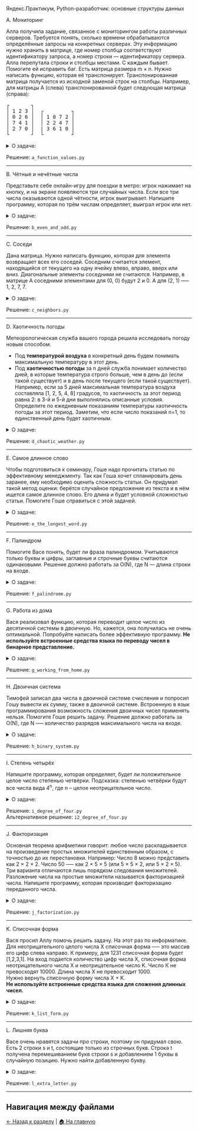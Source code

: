 Яндекс.Практикум, Python-разработчик: основные структуры данных

A. Мониторинг

Алла получила задание, связанное с мониторингом работы различных серверов. Требуется понять, сколько времени обрабатываются определённые запросы на конкретных серверах. Эту информацию нужно хранить в матрице, где номер столбца соответствуют идентификатору запроса, а номер строки — идентификатору сервера. Алла перепутала строки и столбцы местами. С каждым бывает. Помогите ей исправить баг.
Есть матрица размера m × n. Нужно написать функцию, которая её транспонирует.
Транспонированная матрица получается из исходной заменой строк на столбцы.
Например, для матрицы А (слева) транспонированной будет следующая матрица (справа):

<pre>
┌       ┐
│ 1 2 3 │  ┌         ┐
│ 0 2 6 │  │ 1 0 7 2 │
│ 7 4 1 │  │ 2 2 4 7 │
│ 2 7 0 │  | 3 6 1 0 │
└       ┘  └         ┘
</pre>


<details>
<summary>О задаче:</summary>

| Ограничение времени | 1 секунда                        |
|---------------------|----------------------------------|
| Ограничение памяти  | 64Mb                             |
| Ввод	              | стандартный ввод или input.txt   |
| Вывод	              | стандартный вывод или output.txt |
---

### Формат ввода:
В первой строке задано число n — количество строк матрицы.
Во второй строке задано m — число столбцов, m и n не превосходят 1000. В следующих n строках задана матрица. Числа в ней не превосходят по модулю 1000.
### Формат вывода:
Напечатайте транспонированную матрицу в том же формате, который задан во входных данных. Каждая строка матрицы выводится на отдельной строке, элементы разделяются пробелами.

Пример 1:

<table border="1">
  <tr>
    <th>Ввод</th>
    <th>Вывод</th>
  </tr>
  <tr>
    <td>4</td>
    <td rowspan="4">1 0 7 2<br>2 2 4 7<br>3 6 1 0</td>
  </tr>
  <tr>
    <td>3</td>
  </tr>
  <tr>
    <td>1 2 3<br>0 2 6<br>7 4 1<br>2 7 0</td>
  </tr>
</table>

Пример 2:

<table border="1">
  <tr>
    <th>Ввод</th>
    <th>Вывод</th>
  </tr>
  <tr>
    <td>8 2 9 -10</td>
    <td>40</td>
  </tr>
</table>

</details>

Решение: `a_function_values.py`

---

B. Чётные и нечётные числа

Представьте себе онлайн-игру для поездки в метро: игрок нажимает на кнопку, и на экране появляются три случайных числа. Если все три числа оказываются одной чётности, игрок выигрывает.
Напишите программу, которая по трём числам определяет, выиграл игрок или нет.

<details>
<summary>О задаче:</summary>

| Ограничение времени | 1 секунда                        |
|---------------------|----------------------------------|
| Ограничение памяти  | 64Mb                             |
| Ввод	              | стандартный ввод или input.txt   |
| Вывод	              | стандартный вывод или output.txt |
---

### Формат ввода:
В первой строке записаны три случайных целых числа a, b и c. Числа не превосходят 10<sup>9</sup> по модулю.
### Формат вывода:
Выведите «WIN», если игрок выиграл, и «FAIL» в противном случае.

Пример 1:

<table border="1">
  <tr>
    <th>Ввод</th>
    <th>Вывод</th>
  </tr>
  <tr>
    <td>1 2 -3</td>
    <td>FAIL</td>
  </tr>
</table>

Пример 2:

<table border="1">
  <tr>
    <th>Ввод</th>
    <th>Вывод</th>
  </tr>
  <tr>
    <td>7 11 7</td>
    <td>WIN</td>
  </tr>
</table>

Пример 3:

<table border="1">
  <tr>
    <th>Ввод</th>
    <th>Вывод</th>
  </tr>
  <tr>
    <td>6 -2 0</td>
    <td>WIN</td>
  </tr>
</table>

</details>

Решение: `b_even_and_odd.py`

---

C. Соседи

Дана матрица. Нужно написать функцию, которая для элемента возвращает всех его соседей. Соседним считается элемент, находящийся от текущего на одну ячейку влево, вправо, вверх или вниз. Диагональные элементы соседними не считаются.
Например, в матрице A соседними элементами для (0, 0) будут 2 и 0. А для (2, 1) –— 1, 2, 7, 7.

<details>
<summary>О задаче:</summary>

| Ограничение времени | 1 секунда                        |
|---------------------|----------------------------------|
| Ограничение памяти  | 64Mb                             |
| Ввод	              | стандартный ввод или input.txt   |
| Вывод	              | стандартный вывод или output.txt |
---

### Формат ввода:
На вход через пробел подаются целые числа a, x, b, c. В конце ввода находится перенос строки.
### Формат вывода:
Выведите одно число — значение функции в точке x.

Пример 1:

<table border="1">
  <tr>
    <th>Ввод</th>
    <th>Вывод</th>
  </tr>
  <tr>
    <td>4</td>
    <td rowspan="8">7 7</td>
  </tr>
  <tr>
    <td>3</td>
  </tr>
  <tr>
    <td>1 2 3</td>
  </tr>
  <tr>
    <td>0 2 6</td>
  </tr>
  <tr>
    <td>7 4 1</td>
  </tr>
  <tr>
    <td>2 7 0</td>
  </tr>
  <tr>
    <td>3</td>
  </tr>
  <tr>
    <td>0</td>
  </tr>
</table>

Пример 1:

<table border="1">
  <tr>
    <th>Ввод</th>
    <th>Вывод</th>
  </tr>
  <tr>
    <td>4</td>
    <td rowspan="8">0 2</td>
  </tr>
  <tr>
    <td>3</td>
  </tr>
  <tr>
    <td>1 2 3</td>
  </tr>
  <tr>
    <td>0 2 6</td>
  </tr>
  <tr>
    <td>7 4 1</td>
  </tr>
  <tr>
    <td>2 7 0</td>
  </tr>
  <tr>
    <td>0</td>
  </tr>
  <tr>
    <td>0</td>
  </tr>
</table>

</details>

Решение: `c_neighbors.py`

---

D. Хаотичность погоды

Метеорологическая служба вашего города решила исследовать погоду новым способом.
- Под <b>температурой воздуха</b> в конкретный день будем понимать максимальную температуру в этот день.
- Под <b>хаотичностью погоды</b> за n дней служба понимает количество дней, в которые температура строго больше, чем в день до (если такой существует) и в день после текущего (если такой существует). Например, если за 5 дней максимальная температура воздуха составляла [1, 2, 5, 4, 8] градусов, то хаотичность за этот период равна 2: в 3-й и 5-й дни выполнялись описанные условия.
Определите по ежедневным показаниям температуры хаотичность погоды за этот период.
Заметим, что если число показаний n=1, то единственный день будет хаотичным.

<details>
<summary>О задаче:</summary>


| Ограничение времени | 0.2 секунды                        |
|---------------------|----------------------------------|
| Ограничение памяти  | 64Mb                             |
| Ввод	              | стандартный ввод или input.txt   |
| Вывод	              | стандартный вывод или output.txt |
---

### Формат ввода:
В первой строке дано число n –— длина периода измерений в днях, 1 ≤ n≤ 10<sup>5</sup>. Во второй строке даны n целых чисел –— значения температуры в каждый из n дней. Значения температуры не превосходят 273 по модулю.
### Формат вывода:
Выведите единственное число — хаотичность за данный период.

Пример 1:

<table border="1">
  <tr>
    <th>Ввод</th>
    <th>Вывод</th>
  </tr>
  <tr>
    <td>7</td>
    <td rowspan="2">3</td>
  </tr>
  <tr>
    <td>-1 -10 -8 0 2 0 5</td>
  </tr>
</table>

Пример 2:

<table border="1">
  <tr>
    <th>Ввод</th>
    <th>Вывод</th>
  </tr>
  <tr>
    <td>5</td>
    <td rowspan="2">2</td>
  </tr>
  <tr>
    <td>1 2 5 4 8</td>
  </tr>
</table>

</details>

Решение: `d_chaotic_weather.py`

---

E. Самое длинное слово

Чтобы подготовиться к семинару, Гоше надо прочитать статью по эффективному менеджменту. Так как Гоша хочет спланировать день заранее, ему необходимо оценить сложность статьи.
Он придумал такой метод оценки: берётся случайное предложение из текста и в нём ищется самое длинное слово. Его длина и будет условной сложностью статьи.
Помогите Гоше справиться с этой задачей.

<details>
<summary>О задаче:</summary>


| Ограничение времени | 1 секунда                        |
|---------------------|----------------------------------|
| Ограничение памяти  | 64Mb                             |
| Ввод	              | стандартный ввод или input.txt   |
| Вывод	              | стандартный вывод или output.txt |
---

### Формат ввода:
В первой строке дана длина текста L (1 ≤ L ≤ 10<sup>5</sup>).
В следующей строке записан текст, состоящий из строчных латинских букв и пробелов. Слово —– последовательность букв, не разделённых пробелами. Пробелы могут стоять в самом начале строки и в самом её конце. Текст заканчивается переносом строки, этот символ не включается в число остальных L символов.
### Формат вывода:
В первой строке выведите самое длинное слово. Во второй строке выведите его длину. Если подходящих слов несколько, выведите то, которое встречается раньше.

Пример 1:

<table border="1">
  <tr>
    <th>Ввод</th>
    <th>Вывод</th>
  </tr>
  <tr>
    <td>19</td>
    <td>segment</td>
  </tr>
  <tr>
    <td>i love segment tree</td>
    <td>7</td>
  </tr>
</table>

Пример 2:

<table border="1">
  <tr>
    <th>Ввод</th>
    <th>Вывод</th>
  </tr>
  <tr>
    <td>21</td>
    <td>jumps</td>
  </tr>
  <tr>
    <td>frog jumps from river</td>
    <td>5</td>
  </tr>
</table>

</details>

Решение: `e_the_longest_word.py`

---

F. Палиндром

Помогите Васе понять, будет ли фраза палиндромом. Учитываются только буквы и цифры, заглавные и строчные буквы считаются одинаковыми.
Решение должно работать за O(N), где N — длина строки на входе.

<details>
<summary>О задаче:</summary>


| Ограничение времени | 1 секунда                        |
|---------------------|----------------------------------|
| Ограничение памяти  | 64Mb                             |
| Ввод	              | стандартный ввод или input.txt   |
| Вывод	              | стандартный вывод или output.txt |
---

### Формат ввода:
В единственной строке записана фраза или слово. Буквы могут быть только латинские. Длина текста не превосходит 20000 символов.
Фраза может состоять из строчных и прописных латинских букв, цифр, знаков препинания.
### Формат вывода:
Выведите «True», если фраза является палиндромом, и «False», если не является.

Пример 1:

<table border="1">
  <tr>
    <th>Ввод</th>
    <th>Вывод</th>
  </tr>
  <tr>
    <td>A man, a plan, a canal: Panama</td>
    <td>True</td>
  </tr>
</table>

Пример 2:

<table border="1">
  <tr>
    <th>Ввод</th>
    <th>Вывод</th>
  </tr>
  <tr>
    <td>zo</td>
    <td>False</td>
  </tr>
</table>

</details>

Решение: `f_palindrome.py`

---

G. Работа из дома

Вася реализовал функцию, которая переводит целое число из десятичной системы в двоичную. Но, кажется, она получилась не очень оптимальной.
Попробуйте написать более эффективную программу.
<b>Не используйте встроенные средства языка по переводу чисел в бинарное представление.</b>

<details>
<summary>О задаче:</summary>


| Ограничение времени | 1 секунда                        |
|---------------------|----------------------------------|
| Ограничение памяти  | 64Mb                             |
| Ввод	              | стандартный ввод или input.txt   |
| Вывод	              | стандартный вывод или output.txt |
---

### Формат ввода:
На вход подаётся целое число в диапазоне от 0 до 10000.
### Формат вывода:
Выведите двоичное представление этого числа.

Пример 1:

<table border="1">
  <tr>
    <th>Ввод</th>
    <th>Вывод</th>
  </tr>
  <tr>
    <td>5</td>
    <td>101</td>
  </tr>
</table>

Пример 2:

<table border="1">
  <tr>
    <th>Ввод</th>
    <th>Вывод</th>
  </tr>
  <tr>
    <td>14</td>
    <td>1110</td>
  </tr>
</table>

</details>

Решение: `g_working_from_home.py`

---

H. Двоичная система

Тимофей записал два числа в двоичной системе счисления и попросил Гошу вывести их сумму, также в двоичной системе. Встроенную в язык программирования возможность сложения двоичных чисел применять нельзя. Помогите Гоше решить задачу.
Решение должно работать за O(N), где N –— количество разрядов максимального числа на входе.

<details>
<summary>О задаче:</summary>


| Ограничение времени | 1 секунда                        |
|---------------------|----------------------------------|
| Ограничение памяти  | 64Mb                             |
| Ввод	              | стандартный ввод или input.txt   |
| Вывод	              | стандартный вывод или output.txt |
---

### Формат ввода:
Два числа в двоичной системе счисления, каждое на отдельной строке. Длина каждого числа не превосходит 10 000 символов.
### Формат вывода:
Одно число в двоичной системе счисления.

Пример 1:

<table border="1">
  <tr>
    <th>Ввод</th>
    <th>Вывод</th>
  </tr>
  <tr>
    <td>1010</td>
    <td rowspan="2">10101</td>
  </tr>
  <tr>
    <td>1011</td>
  </tr>
</table>

Пример 2:

<table border="1">
  <tr>
    <th>Ввод</th>
    <th>Вывод</th>
  </tr>
  <tr>
    <td>1</td>
    <td rowspan="2">10</td>
  </tr>
  <tr>
    <td>1</td>
  </tr>
</table>

</details>

Решение: `h_binary_system.py`

---

I. Степень четырёх

Напишите программу, которая определяет, будет ли положительное целое число степенью четвёрки.
Подсказка: степенью четвёрки будут все числа вида 4<sup>n</sup>, где n – целое неотрицательное число.

<details>
<summary>О задаче:</summary>


| Ограничение времени | 1 секунда                        |
|---------------------|----------------------------------|
| Ограничение памяти  | 64Mb                             |
| Ввод	              | стандартный ввод или input.txt   |
| Вывод	              | стандартный вывод или output.txt |
---

### Формат ввода:
На вход подаётся целое число в диапазоне от 1 до 10000.
### Формат вывода:
Выведите «True», если число является степенью четырёх, «False» –— в обратном случае.

Пример 1:

<table border="1">
  <tr>
    <th>Ввод</th>
    <th>Вывод</th>
  </tr>
  <tr>
    <td>15</td>
    <td>False</td>
  </tr>
</table>

Пример 2:

<table border="1">
  <tr>
    <th>Ввод</th>
    <th>Вывод</th>
  </tr>
  <tr>
    <td>16</td>
    <td>True</td>
  </tr>
</table>

</details>

Решение: `i_degree_of_four.py`<br>
Альтернативное решение: `i2_degree_of_four.py`

---

J. Факторизация

Основная теорема арифметики говорит: любое число раскладывается на произведение простых множителей единственным образом, с точностью до их перестановки. Например:
Число 8 можно представить как 2 × 2 × 2.
Число 50 –— как 2 × 5 × 5 (или 5 × 5 × 2, или 5 × 2 × 5). Три варианта отличаются лишь порядком следования множителей.
Разложение числа на простые множители называется факторизацией числа.
Напишите программу, которая производит факторизацию переданного числа.

<details>
<summary>О задаче:</summary>


| Ограничение времени | 0.2 секунды                        |
|---------------------|----------------------------------|
| Ограничение памяти  | 64Mb                             |
| Ввод	              | стандартный ввод или input.txt   |
| Вывод	              | стандартный вывод или output.txt |
---

### Формат ввода:
В единственной строке дано число n (2 ≤ n ≤ 10<sup>9</sup>), которое нужно факторизовать.
### Формат вывода:
Выведите в порядке неубывания простые множители, на которые раскладывается число n.

Пример 1:

<table border="1">
  <tr>
    <th>Ввод</th>
    <th>Вывод</th>
  </tr>
  <tr>
    <td>8</td>
    <td>2 2 2</td>
  </tr>
</table>

Пример 2:

<table border="1">
  <tr>
    <th>Ввод</th>
    <th>Вывод</th>
  </tr>
  <tr>
    <td>13</td>
    <td>13</td>
  </tr>
</table>

Пример 1:

<table border="1">
  <tr>
    <th>Ввод</th>
    <th>Вывод</th>
  </tr>
  <tr>
    <td>100</td>
    <td>2 2 5 5</td>
  </tr>
</table>

</details>

Решение: `j_factorization.py`

---

K. Списочная форма

Вася просил Аллу помочь решить задачу. На этот раз по информатике.
Для неотрицательного целого числа X списочная форма –— это массив его цифр слева направо. К примеру, для 1231 списочная форма будет [1,2,3,1]. На вход подается количество цифр числа Х, списочная форма неотрицательного числа Х и неотрицательное число K. Число К не превосходят 10000. Длина числа Х не превосходит 1000. <br>
Нужно вернуть списочную форму числа X + K. <br>
<b>Не используйте встроенные средства языка для сложения длинных чисел.</b>

<details>
<summary>О задаче:</summary>


| Ограничение времени | 1 секунда                        |
|---------------------|----------------------------------|
| Ограничение памяти  | 64Mb                             |
| Ввод	              | стандартный ввод или input.txt   |
| Вывод	              | стандартный вывод или output.txt |
---

### Формат ввода:
В первой строке — длина списочной формы числа X. На следующей строке — сама списочная форма с цифрами записанными через пробел.
В последней строке записано число K, 0 ≤ K ≤ 10000.
### Формат вывода:
Выведите списочную форму числа X+K.

Пример 1:

<table border="1">
  <tr>
    <th>Ввод</th>
    <th>Вывод</th>
  </tr>
  <tr>
    <td>4</td>
    <td rowspan="3">1 2 3 4</td>
  </tr>
  <tr>
    <td>1 2 0 0</td>
  </tr>
  <tr>
    <td>34</td>
  </tr>
</table>

Пример 2:

<table border="1">
  <tr>
    <th>Ввод</th>
    <th>Вывод</th>
  </tr>
  <tr>
    <td>2</td>
    <td rowspan="3">1 1 2</td>
  </tr>
  <tr>
    <td>9 5</td>
  </tr>
  <tr>
    <td>17</td>
  </tr>
</table>

</details>

Решение: `k_list_form.py`

---


L. Лишняя буква

Васе очень нравятся задачи про строки, поэтому он придумал свою. Есть 2 строки s и t, состоящие только из строчных букв. Строка t получена перемешиванием букв строки s и добавлением 1 буквы в случайную позицию. Нужно найти добавленную букву.

<details>
<summary>О задаче:</summary>


| Ограничение времени | 1 секунда                        |
|---------------------|----------------------------------|
| Ограничение памяти  | 64Mb                             |
| Ввод	              | стандартный ввод или input.txt   |
| Вывод	              | стандартный вывод или output.txt |
---

### Формат ввода:
На вход подаются строки s и t, разделённые переносом строки. Длины строк не превосходят 1000 символов. Строки не бывают пустыми.
### Формат вывода:
Выведите лишнюю букву.

Пример 1:

<table border="1">
  <tr>
    <th>Ввод</th>
    <th>Вывод</th>
  </tr>
  <tr>
    <td>abcd</td>
    <td align="center" rowspan="3">e</td>
  </tr>
  <tr>
    <td>abcde</td>
  </tr>
</table>

Пример 2:

<table border="1">
  <tr>
    <th>Ввод</th>
    <th>Вывод</th>
  </tr>
  <tr>
    <td>go</td>
    <td align="center" rowspan="3">g</td>
  </tr>
  <tr>
    <td>ogg</td>
  </tr>
</table>

Пример 3:

<table border="1">
  <tr>
    <th>Ввод</th>
    <th>Вывод</th>
  </tr>
  <tr>
    <td>xtkpx</td>
    <td align="center" rowspan="3">c</td>
  </tr>
  <tr>
    <td>xkctpx</td>
  </tr>
</table>

</details>

Решение: `l_extra_letter.py`

---

## Навигация между файлами
[← Назад к разделу](../) | [🏠 На главную](../../)
